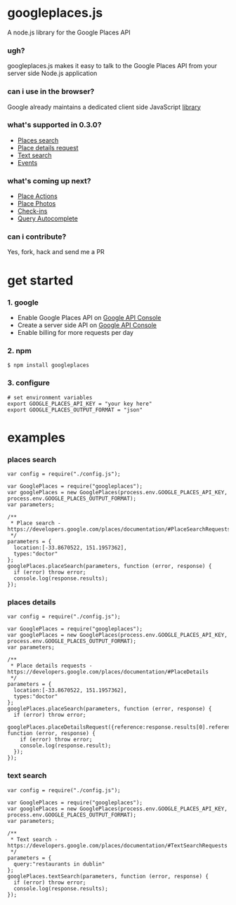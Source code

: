 # googleplaces.js

A node.js library for the Google Places API

### ugh?

googleplaces.js makes it easy to talk to the Google Places API from your server side Node.js application

### can i use in the browser?

Google already maintains a dedicated client side JavaScript [library](https://developers.google.com/maps/documentation/javascript/places)

### what's supported in 0.3.0?

- [Places search](https://developers.google.com/places/documentation/#PlaceSearchRequests)
- [Place details request](https://developers.google.com/places/documentation/#PlaceDetails)
- [Text search](https://developers.google.com/places/documentation/#TextSearchRequests)
- [Events](https://developers.google.com/places/documentation/events)

### what's coming up next?

- [Place Actions](https://developers.google.com/places/documentation/actions)
- [Place Photos](https://developers.google.com/places/documentation/photos)
- [Check-ins](https://developers.google.com/places/documentation/#PlaceCheckins)
- [Query Autocomplete](https://developers.google.com/places/documentation/query)

### can i contribute?

Yes, fork, hack and send me a PR

# get started

### 1. google

- Enable Google Places API on [Google API Console](https://code.google.com/apis/console)
- Create a server side API on [Google API Console](https://code.google.com/apis/console)
- Enable billing for more requests per day

### 2. npm

    $ npm install googleplaces

### 3. configure

    # set environment variables
    export GOOGLE_PLACES_API_KEY = "your key here"
    export GOOGLE_PLACES_OUTPUT_FORMAT = "json"

# examples

### places search

    var config = require("./config.js");

    var GooglePlaces = require("googleplaces");
    var googlePlaces = new GooglePlaces(process.env.GOOGLE_PLACES_API_KEY, process.env.GOOGLE_PLACES_OUTPUT_FORMAT);
    var parameters;

    /**
     * Place search - https://developers.google.com/places/documentation/#PlaceSearchRequests
     */
    parameters = {
      location:[-33.8670522, 151.1957362],
      types:"doctor"
    };
    googlePlaces.placeSearch(parameters, function (error, response) {
      if (error) throw error;
      console.log(response.results);
    });

### places details

    var config = require("./config.js");

    var GooglePlaces = require("googleplaces");
    var googlePlaces = new GooglePlaces(process.env.GOOGLE_PLACES_API_KEY, process.env.GOOGLE_PLACES_OUTPUT_FORMAT);
    var parameters;

    /**
     * Place details requests - https://developers.google.com/places/documentation/#PlaceDetails
     */
    parameters = {
      location:[-33.8670522, 151.1957362],
      types:"doctor"
    };
    googlePlaces.placeSearch(parameters, function (error, response) {
      if (error) throw error;
      googlePlaces.placeDetailsRequest({reference:response.results[0].reference}, function (error, response) {
        if (error) throw error;
        console.log(response.result);
      });
    });

### text search

    var config = require("./config.js");

    var GooglePlaces = require("googleplaces");
    var googlePlaces = new GooglePlaces(process.env.GOOGLE_PLACES_API_KEY, process.env.GOOGLE_PLACES_OUTPUT_FORMAT);
    var parameters;

    /**
     * Text search - https://developers.google.com/places/documentation/#TextSearchRequests
     */
    parameters = {
      query:"restaurants in dublin"
    };
    googlePlaces.textSearch(parameters, function (error, response) {
      if (error) throw error;
      console.log(response.results);
    });
